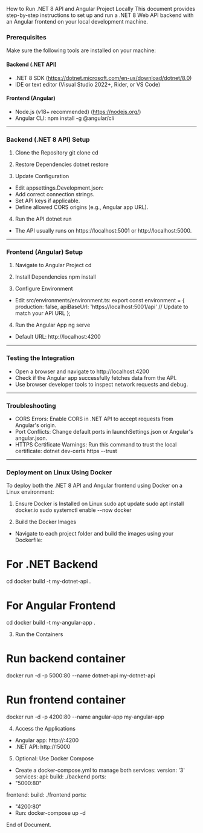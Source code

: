 How to Run .NET 8 API and Angular Project Locally
This document provides step-by-step instructions to set up and run a .NET 8 Web API backend with an Angular frontend on your local development machine.

### Prerequisites

Make sure the following tools are installed on your machine:

#### Backend (.NET API)
- .NET 8 SDK (https://dotnet.microsoft.com/en-us/download/dotnet/8.0)
- IDE or text editor (Visual Studio 2022+, Rider, or VS Code)

#### Frontend (Angular)
- Node.js (v18+ recommended) (https://nodejs.org/)
- Angular CLI:
npm install -g @angular/cli

---

### Backend (.NET 8 API) Setup

1. Clone the Repository
git clone <your-repo-url>
cd <backend-project-folder>

2. Restore Dependencies
dotnet restore

3. Update Configuration
- Edit appsettings.Development.json:
- Add correct connection strings.
- Set API keys if applicable.
- Define allowed CORS origins (e.g., Angular app URL).

4. Run the API
dotnet run
- The API usually runs on https://localhost:5001 or http://localhost:5000.

---

### Frontend (Angular) Setup

1. Navigate to Angular Project
cd <frontend-project-folder>

2. Install Dependencies
npm install

3. Configure Environment
- Edit src/environments/environment.ts:
export const environment = {
production: false,
apiBaseUrl: 'https://localhost:5001/api' // Update to match your API URL
};

4. Run the Angular App
ng serve
- Default URL: http://localhost:4200

---

### Testing the Integration

- Open a browser and navigate to http://localhost:4200
- Check if the Angular app successfully fetches data from the API.
- Use browser developer tools to inspect network requests and debug.

---

### Troubleshooting

- CORS Errors: Enable CORS in .NET API to accept requests from Angular's origin.
- Port Conflicts: Change default ports in launchSettings.json or Angular's angular.json.
- HTTPS Certificate Warnings: Run this command to trust the local certificate:
dotnet dev-certs https --trust

---

### Deployment on Linux Using Docker

To deploy both the .NET 8 API and Angular frontend using Docker on a Linux environment:

1. Ensure Docker is Installed on Linux
sudo apt update
sudo apt install docker.io
sudo systemctl enable --now docker

2. Build the Docker Images
- Navigate to each project folder and build the images using your Dockerfile:
# For .NET Backend
cd <backend-project-folder>
docker build -t my-dotnet-api .

# For Angular Frontend
cd <frontend-project-folder>
docker build -t my-angular-app .

3. Run the Containers
# Run backend container
docker run -d -p 5000:80 --name dotnet-api my-dotnet-api

# Run frontend container
docker run -d -p 4200:80 --name angular-app my-angular-app

4. Access the Applications
- Angular app: http://<linux-host-ip>:4200
- .NET API: http://<linux-host-ip>:5000

5. Optional: Use Docker Compose
- Create a docker-compose.yml to manage both services:
version: '3'
services:
api:
build: ./backend
ports:
- "5000:80"

frontend:
build: ./frontend
ports:
- "4200:80"
- Run:
docker-compose up -d


End of Document.
